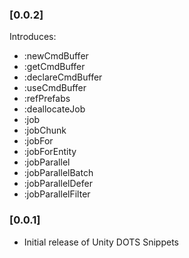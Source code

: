 ### [0.0.2]

Introduces:
- :newCmdBuffer
- :getCmdBuffer
- :declareCmdBuffer
- :useCmdBuffer
- :refPrefabs
- :deallocateJob
- :job
- :jobChunk
- :jobFor
- :jobForEntity
- :jobParallel
- :jobParallelBatch
- :jobParallelDefer
- :jobParallelFilter


### [0.0.1]

- Initial release of Unity DOTS Snippets